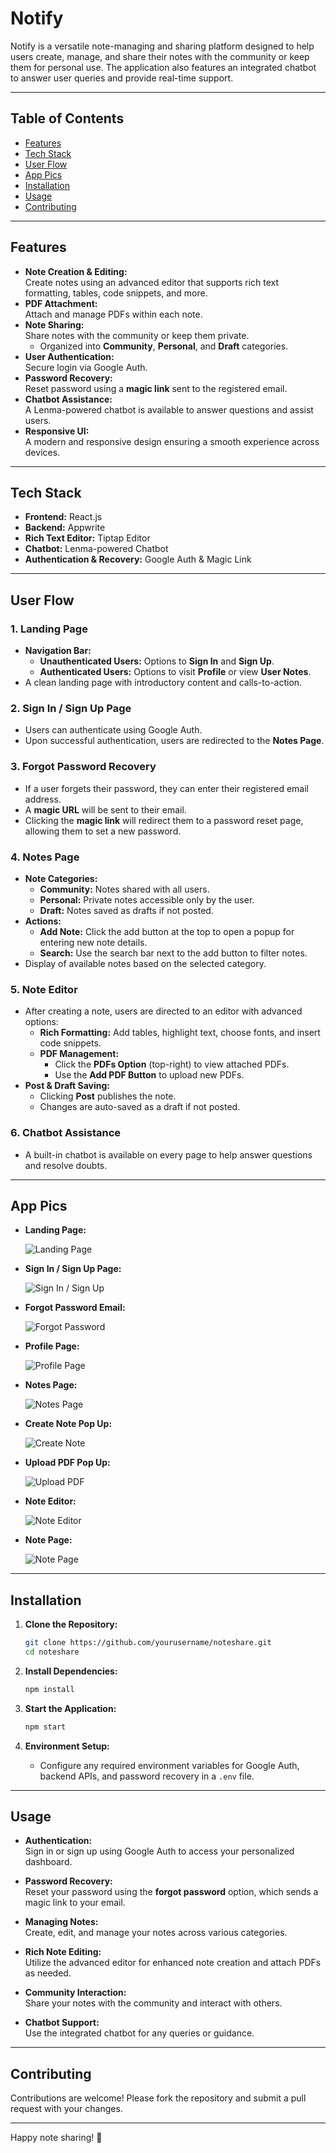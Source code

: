 # Notify  

Notify is a versatile note-managing and sharing platform designed to help users create, manage, and share their notes with the community or keep them for personal use. The application also features an integrated chatbot to answer user queries and provide real-time support.  

---

## Table of Contents  

- [Features](#features)  
- [Tech Stack](#tech-stack)  
- [User Flow](#user-flow)  
- [App Pics](#app-pics)  
- [Installation](#installation)  
- [Usage](#usage)  
- [Contributing](#contributing)  

---

## Features  

- **Note Creation & Editing:**  
  Create notes using an advanced editor that supports rich text formatting, tables, code snippets, and more.  
- **PDF Attachment:**  
  Attach and manage PDFs within each note.  
- **Note Sharing:**  
  Share notes with the community or keep them private.  
  - Organized into **Community**, **Personal**, and **Draft** categories.  
- **User Authentication:**  
  Secure login via Google Auth.  
- **Password Recovery:**  
  Reset password using a **magic link** sent to the registered email.  
- **Chatbot Assistance:**  
  A Lenma-powered chatbot is available to answer questions and assist users.  
- **Responsive UI:**  
  A modern and responsive design ensuring a smooth experience across devices.  

---

## Tech Stack  

- **Frontend:** React.js  
- **Backend:** Appwrite  
- **Rich Text Editor:** Tiptap Editor  
- **Chatbot:** Lenma-powered Chatbot  
- **Authentication & Recovery:** Google Auth & Magic Link  

---

## User Flow  

### 1. Landing Page  
- **Navigation Bar:**  
  - **Unauthenticated Users:** Options to **Sign In** and **Sign Up**.  
  - **Authenticated Users:** Options to visit **Profile** or view **User Notes**.  
- A clean landing page with introductory content and calls-to-action.  

### 2. Sign In / Sign Up Page  
- Users can authenticate using Google Auth.  
- Upon successful authentication, users are redirected to the **Notes Page**.  

### 3. Forgot Password Recovery  
- If a user forgets their password, they can enter their registered email address.  
- A **magic URL** will be sent to their email.  
- Clicking the **magic link** will redirect them to a password reset page, allowing them to set a new password.  

### 4. Notes Page  
- **Note Categories:**  
  - **Community:** Notes shared with all users.  
  - **Personal:** Private notes accessible only by the user.  
  - **Draft:** Notes saved as drafts if not posted.  
- **Actions:**  
  - **Add Note:** Click the add button at the top to open a popup for entering new note details.  
  - **Search:** Use the search bar next to the add button to filter notes.  
- Display of available notes based on the selected category.  

### 5. Note Editor  
- After creating a note, users are directed to an editor with advanced options:  
  - **Rich Formatting:** Add tables, highlight text, choose fonts, and insert code snippets.  
  - **PDF Management:**  
    - Click the **PDFs Option** (top-right) to view attached PDFs.  
    - Use the **Add PDF Button** to upload new PDFs.  
- **Post & Draft Saving:**  
  - Clicking **Post** publishes the note.  
  - Changes are auto-saved as a draft if not posted.  

### 6. Chatbot Assistance  
- A built-in chatbot is available on every page to help answer questions and resolve doubts.  

---

## App Pics  

- **Landing Page:**
  
  ![Landing Page](https://res.cloudinary.com/dge7dzxe0/image/upload/v1743374948/Screenshot_2025-03-31_041753_xs84ro.png)  

- **Sign In / Sign Up Page:**

  ![Sign In / Sign Up](https://res.cloudinary.com/dge7dzxe0/image/upload/v1743375287/Screenshot_2025-03-31_042440_tllvoc.png)  

- **Forgot Password Email:**
  
  ![Forgot Password](https://res.cloudinary.com/dge7dzxe0/image/upload/v1743375849/Screenshot_2025-03-31_043338_p9wxtt.png)  

- **Profile Page:**
  
  ![Profile Page](https://res.cloudinary.com/dge7dzxe0/image/upload/v1743374946/Screenshot_2025-03-31_041849_pqs1u0.png)  

- **Notes Page:**

  ![Notes Page](https://res.cloudinary.com/dge7dzxe0/image/upload/v1743375017/Screenshot_2025-03-31_041945_mnild5.png)  

- **Create Note Pop Up:**
  
  ![Create Note](https://res.cloudinary.com/dge7dzxe0/image/upload/v1743375018/Screenshot_2025-03-31_042007_v2srtz.png)  

- **Upload PDF Pop Up:**
  
  ![Upload PDF](https://res.cloudinary.com/dge7dzxe0/image/upload/v1743375181/Screenshot_2025-03-31_042238_yvseda.png)  

- **Note Editor:**
  
  ![Note Editor](https://res.cloudinary.com/dge7dzxe0/image/upload/v1743375182/Screenshot_2025-03-31_042156_hr3wup.png)  

- **Note Page:**
  
  ![Note Page](https://res.cloudinary.com/dge7dzxe0/image/upload/v1743375207/Screenshot_2025-03-31_042321_wqxnrq.png)  

---

## Installation  

1. **Clone the Repository:**  

   ```bash
   git clone https://github.com/yourusername/noteshare.git
   cd noteshare
   ```  

2. **Install Dependencies:**  

   ```bash
   npm install
   ```  

3. **Start the Application:**  

   ```bash
   npm start
   ```  

4. **Environment Setup:**  
   - Configure any required environment variables for Google Auth, backend APIs, and password recovery in a `.env` file.  

---

## Usage  

- **Authentication:**  
  Sign in or sign up using Google Auth to access your personalized dashboard.  

- **Password Recovery:**  
  Reset your password using the **forgot password** option, which sends a magic link to your email.  

- **Managing Notes:**  
  Create, edit, and manage your notes across various categories.  

- **Rich Note Editing:**  
  Utilize the advanced editor for enhanced note creation and attach PDFs as needed.  

- **Community Interaction:**  
  Share your notes with the community and interact with others.  

- **Chatbot Support:**  
  Use the integrated chatbot for any queries or guidance.  

---

## Contributing  

Contributions are welcome! Please fork the repository and submit a pull request with your changes.  

---

Happy note sharing! 🚀
